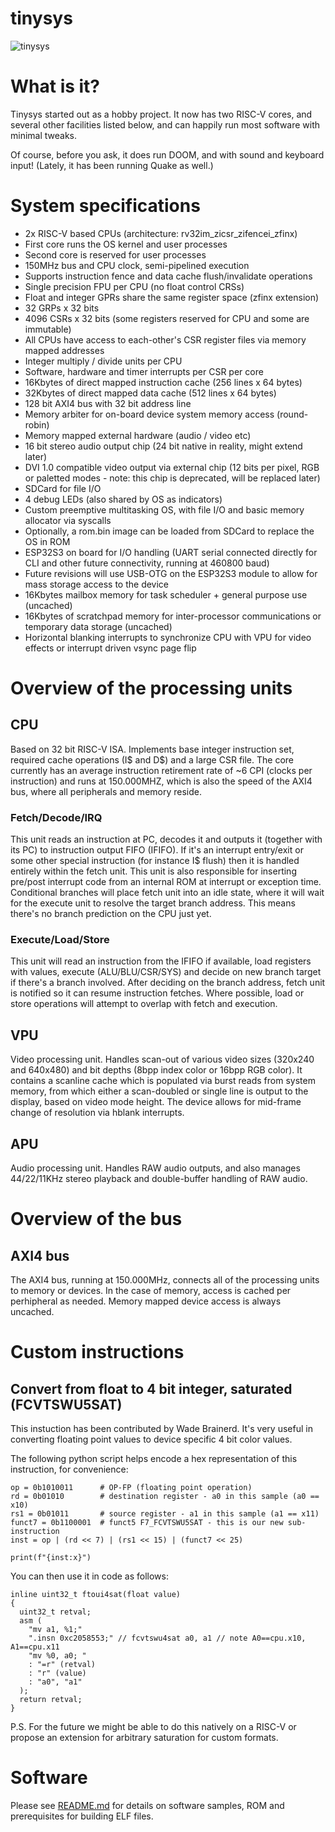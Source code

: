 # tinysys

![tinysys](./tinysys.jpg "tinysys")

# What is it?

Tinysys started out as a hobby project. It now has two RISC-V cores, and several other facilities listed below, and can happily run most software with minimal tweaks.

Of course, before you ask, it does run DOOM, and with sound and keyboard input! (Lately, it has been running Quake as well.)

# System specifications

- 2x RISC-V based CPUs (architecture: rv32im_zicsr_zifencei_zfinx)
- First core runs the OS kernel and user processes
- Second core is reserved for user processes
- 150MHz bus and CPU clock, semi-pipelined execution
- Supports instruction fence and data cache flush/invalidate operations
- Single precision FPU per CPU (no float control CRSs)
- Float and integer GPRs share the same register space (zfinx extension)
- 32 GRPs x 32 bits
- 4096 CSRs x 32 bits (some registers reserved for CPU and some are immutable)
- All CPUs have access to each-other's CSR register files via memory mapped addresses
- Integer multiply / divide units per CPU
- Software, hardware and timer interrupts per CSR per core
- 16Kbytes of direct mapped instruction cache (256 lines x 64 bytes)
- 32Kbytes of direct mapped data cache (512 lines x 64 bytes)
- 128 bit AXI4 bus with 32 bit address line
- Memory arbiter for on-board device system memory access (round-robin)
- Memory mapped external hardware (audio / video etc)
- 16 bit stereo audio output chip (24 bit native in reality, might extend later)
- DVI 1.0 compatible video output via external chip (12 bits per pixel, RGB or paletted modes - note: this chip is deprecated, will be replaced later)
- SDCard for file I/O
- 4 debug LEDs (also shared by OS as indicators)
- Custom preemptive multitasking OS, with file I/O and basic memory allocator via syscalls
- Optionally, a rom.bin image can be loaded from SDCard to replace the OS in ROM
- ESP32S3 on board for I/O handling (UART serial connected directly for CLI and other future connectivity, running at 460800 baud)
- Future revisions will use USB-OTG on the ESP32S3 module to allow for mass storage access to the device
- 16Kbytes mailbox memory for task scheduler + general purpose use (uncached)
- 16Kbytes of scratchpad memory for inter-processor communications or temporary data storage (uncached)
- Horizontal blanking interrupts to synchronize CPU with VPU for video effects or interrupt driven vsync page flip

# Overview of the processing units

## CPU
Based on 32 bit RISC-V ISA. Implements base integer instruction set, required cache operations (I$ and D$) and a large CSR file.
The core currently has an average instruction retirement rate of ~6 CPI (clocks per instruction) and runs at 150.000MHZ, which
is also the speed of the AXI4 bus, where all peripherals and memory reside.

### Fetch/Decode/IRQ
This unit reads an instruction at PC, decodes it and outputs it (together with its PC) to instruction output FIFO (IFIFO). If it's an interrupt entry/exit or some other special instruction (for instance I$ flush) then it is handled entirely within the fetch unit. This unit is also responsible for inserting pre/post interrupt code from an internal ROM at interrupt or exception time. Conditional branches will place fetch unit into an idle state, where it will wait for the execute unit to resolve the target branch address. This means there's no branch prediction on the CPU just yet.

### Execute/Load/Store
This unit will read an instruction from the IFIFO if available, load registers with values, execute (ALU/BLU/CSR/SYS) and decide on new branch target if there's a branch involved. After deciding on the branch address, fetch unit is notified so it can resume instruction fetches. Where possible, load or store operations will attempt to overlap with fetch and execution.

## VPU
Video processing unit. Handles scan-out of various video sizes (320x240 and 640x480) and bit depths (8bpp index color or 16bpp RGB color). It contains a scanline cache which is populated via burst reads from system memory, from which either a scan-doubled or single line is output to the display, based on video mode height. The device allows for mid-frame change of resolution via hblank interrupts.

## APU
Audio processing unit. Handles RAW audio outputs, and also manages 44/22/11KHz stereo playback and double-buffer handling of RAW audio.

# Overview of the bus

## AXI4 bus
The AXI4 bus, running at 150.000MHz, connects all of the processing units to memory or devices. In the case of memory, access is cached per perhipheral as needed. Memory mapped device access is always uncached.

# Custom instructions

## Convert from float to 4 bit integer, saturated (FCVTSWU5SAT)

This instuction has been contributed by Wade Brainerd. It's very useful in converting floating point values to device specific 4 bit color values.

The following python script helps encode a hex representation of this instruction, for convenience:

```
op = 0b1010011		# OP-FP (floating point operation)
rd = 0b01010		# destination register - a0 in this sample (a0 == x10)
rs1 = 0b01011		# source register - a1 in this sample (a1 == x11)
funct7 = 0b1100001	# funct5 F7_FCVTSWU5SAT - this is our new sub-instruction
inst = op | (rd << 7) | (rs1 << 15) | (funct7 << 25)

print(f"{inst:x}")
```

You can then use it in code as follows:

```
inline uint32_t ftoui4sat(float value)
{
  uint32_t retval;
  asm (
    "mv a1, %1;"
    ".insn 0xc2058553;" // fcvtswu4sat a0, a1 // note A0==cpu.x10, A1==cpu.x11
    "mv %0, a0; "
    : "=r" (retval)
    : "r" (value)
    : "a0", "a1"
  );
  return retval;
}
```

P.S. For the future we might be able to do this natively on a RISC-V or propose an extension for arbitrary saturation for custom formats.

# Software

Please see [README.md](./software/README.md) for details on software samples, ROM and prerequisites for building ELF files.
